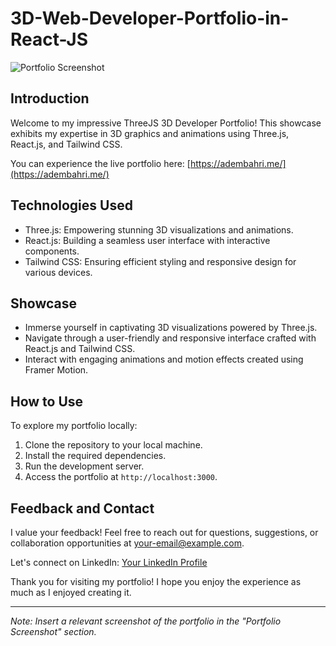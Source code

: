 # 3D-Web-Developer-Portfolio-in-React-JS

![Portfolio Screenshot](link-to-screenshot)

## Introduction

Welcome to my impressive ThreeJS 3D Developer Portfolio! This showcase exhibits my expertise in 3D graphics and animations using Three.js, React.js, and Tailwind CSS.

You can experience the live portfolio here: [https://adembahri.me/](https://adembahri.me/)

## Technologies Used

- Three.js: Empowering stunning 3D visualizations and animations.
- React.js: Building a seamless user interface with interactive components.
- Tailwind CSS: Ensuring efficient styling and responsive design for various devices.

## Showcase

- Immerse yourself in captivating 3D visualizations powered by Three.js.
- Navigate through a user-friendly and responsive interface crafted with React.js and Tailwind CSS.
- Interact with engaging animations and motion effects created using Framer Motion.

## How to Use

To explore my portfolio locally:

1. Clone the repository to your local machine.
2. Install the required dependencies.
3. Run the development server.
4. Access the portfolio at `http://localhost:3000`.

## Feedback and Contact

I value your feedback! Feel free to reach out for questions, suggestions, or collaboration opportunities at [your-email@example.com](mailto:your-email@example.com).

Let's connect on LinkedIn: [Your LinkedIn Profile](https://www.linkedin.com/in/your-linkedin-profile/)

Thank you for visiting my portfolio! I hope you enjoy the experience as much as I enjoyed creating it.

---

*Note: Insert a relevant screenshot of the portfolio in the "Portfolio Screenshot" section.*
